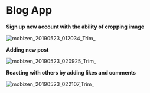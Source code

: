# Blog App

 **Sign up new account with the ability of cropping image**

![mobizen_20190523_012034_Trim_](https://user-images.githubusercontent.com/31928571/58290822-57fc0000-7dbb-11e9-98a1-bece48c1188e.gif)

**Adding new post**

![mobizen_20190523_020925_Trim_](https://user-images.githubusercontent.com/31928571/58291162-b5448100-7dbc-11e9-8a67-844db06d28bc.gif)

**Reacting with others by adding likes and comments**

![mobizen_20190523_022107_Trim_](https://user-images.githubusercontent.com/31928571/58290625-b7a5db80-7dba-11e9-9f2c-33204caa87cc.gif)
